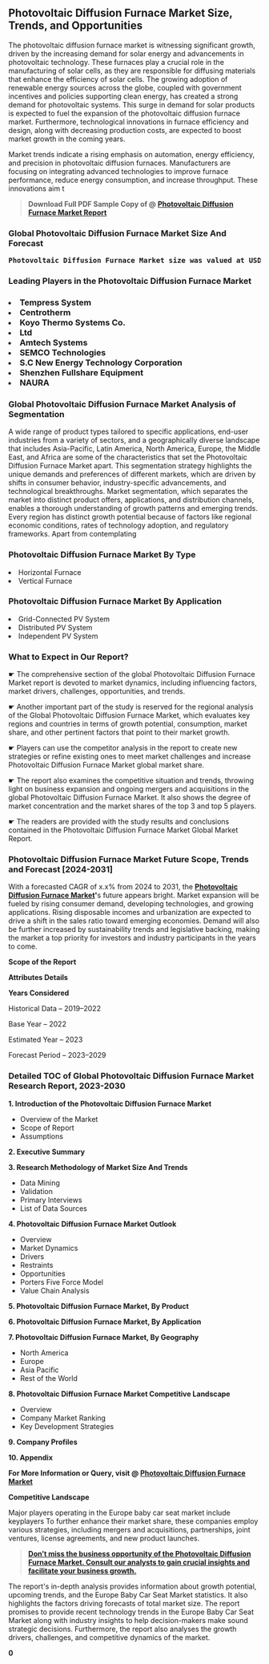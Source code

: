 <p> <h2>Photovoltaic Diffusion Furnace Market Size, Trends, and Opportunities</h2><p>The photovoltaic diffusion furnace market is witnessing significant growth, driven by the increasing demand for solar energy and advancements in photovoltaic technology. These furnaces play a crucial role in the manufacturing of solar cells, as they are responsible for diffusing materials that enhance the efficiency of solar cells. The growing adoption of renewable energy sources across the globe, coupled with government incentives and policies supporting clean energy, has created a strong demand for photovoltaic systems. This surge in demand for solar products is expected to fuel the expansion of the photovoltaic diffusion furnace market. Furthermore, technological innovations in furnace efficiency and design, along with decreasing production costs, are expected to boost market growth in the coming years.<p>Market trends indicate a rising emphasis on automation, energy efficiency, and precision in photovoltaic diffusion furnaces. Manufacturers are focusing on integrating advanced technologies to improve furnace performance, reduce energy consumption, and increase throughput. These innovations aim t</p><blockquote id="" class=""><strong>Download Full PDF Sample Copy of @&nbsp;<a href="https://www.verifiedmarketreports.com/download-sample/?rid=365976&utm_source=GitHub-feb&utm_medium=260" target="_blank">Photovoltaic Diffusion Furnace Market Report</a>&nbsp;&nbsp;</strong></blockquote><h3 id="" class=""><strong>Global&nbsp;Photovoltaic Diffusion Furnace Market Size And Forecast</strong></h3><pre class="reader-text-block__code-block"><strong>Photovoltaic Diffusion Furnace Market size was valued at USD 1.2 Billion in 2022 and is projected to reach USD 2.3 Billion by 2030, growing at a CAGR of 8.9% from 2024 to 2030.</strong></pre><h3 id="" class="">Leading Players in the&nbsp;Photovoltaic Diffusion Furnace Market</h3><h3 class=""></Li><Li>Tempress System</Li><Li> Centrotherm</Li><Li> Koyo Thermo Systems Co.</Li><Li>Ltd</Li><Li> Amtech Systems</Li><Li> SEMCO Technologies</Li><Li> S.C New Energy Technology Corporation</Li><Li> Shenzhen Fullshare Equipment</Li><Li> NAURA</h3><h3 id="" class="">Global&nbsp;Photovoltaic Diffusion Furnace Market Analysis of Segmentation</h3><p id="" class="">A wide range of product types tailored to specific applications, end-user industries from a variety of sectors, and a geographically diverse landscape that includes Asia-Pacific, Latin America, North America, Europe, the Middle East, and Africa are some of the characteristics that set the Photovoltaic Diffusion Furnace Market apart. This segmentation strategy highlights the unique demands and preferences of different markets, which are driven by shifts in consumer behavior, industry-specific advancements, and technological breakthroughs. Market segmentation, which separates the market into distinct product offers, applications, and distribution channels, enables a thorough understanding of growth patterns and emerging trends. Every region has distinct growth potential because of factors like regional economic conditions, rates of technology adoption, and regulatory frameworks. Apart from contemplating</p><h3 id="" class="">Photovoltaic Diffusion Furnace Market&nbsp;By Type</h3><p></Li><Li>Horizontal Furnace</Li><Li> Vertical Furnace</p><div class="" data-test-id=""><h3 id="" class="">Photovoltaic Diffusion Furnace Market&nbsp;By Application</h3></div><p class=""></Li><Li>Grid-Connected PV System</Li><Li> Distributed PV System</Li><Li> Independent PV System</p><div class="" data-test-id=""><h3><span class="">What to Expect in Our Report?</span></h3></div><div class="" data-test-id=""><p><span class="">☛ The comprehensive section of the global Photovoltaic Diffusion Furnace Market report is devoted to market dynamics, including influencing factors, market drivers, challenges, opportunities, and trends.</span></p></div><div class="" data-test-id=""><p><span class="">☛ Another important part of the study is reserved for the regional analysis of the Global Photovoltaic Diffusion Furnace Market, which evaluates key regions and countries in terms of growth potential, consumption, market share, and other pertinent factors that point to their market growth.</span></p></div><div class="" data-test-id=""><p><span class="">☛ Players can use the competitor analysis in the report to create new strategies or refine existing ones to meet market challenges and increase Photovoltaic Diffusion Furnace Market global market share.</span></p></div><div class="" data-test-id=""><p><span class="">☛ The report also examines the competitive situation and trends, throwing light on business expansion and ongoing mergers and acquisitions in the global Photovoltaic Diffusion Furnace Market. It also shows the degree of market concentration and the market shares of the top 3 and top 5 players.</span></p></div><div class="" data-test-id=""><p><span class="">☛ The readers are provided with the study results and conclusions contained in the Photovoltaic Diffusion Furnace Market Global Market Report.</span></p></div><div class="" data-test-id=""><h3><span class="">Photovoltaic Diffusion Furnace Market Future Scope, Trends and Forecast [2024-2031]</span></h3></div><div class="" data-test-id=""><p><span class="">With a forecasted CAGR of x.x% from 2024 to 2031, the <strong><a href="https://www.verifiedmarketreports.com/download-sample/?rid=365976&utm_source=GitHub-feb&utm_medium=260" target="_blank">Photovoltaic Diffusion Furnace Market</a>'</strong>s future appears bright. Market expansion will be fueled by rising consumer demand, developing technologies, and growing applications. Rising disposable incomes and urbanization are expected to drive a shift in the sales ratio toward emerging economies. Demand will also be further increased by sustainability trends and legislative backing, making the market a top priority for investors and industry participants in the years to come.</span></p><p id="ember66" class="ember-view reader-text-block__paragraph"><strong>Scope of the Report</strong></p><p id="ember67" class="ember-view reader-text-block__paragraph"><strong>Attributes Details</strong></p><p id="ember68" class="ember-view reader-text-block__paragraph"><strong>Years Considered</strong></p><p id="ember69" class="ember-view reader-text-block__paragraph">Historical Data &ndash; 2019&ndash;2022</p><p id="ember70" class="ember-view reader-text-block__paragraph">Base Year &ndash; 2022</p><p id="ember71" class="ember-view reader-text-block__paragraph">Estimated Year &ndash; 2023</p><p id="ember72" class="ember-view reader-text-block__paragraph">Forecast Period &ndash; 2023&ndash;2029</p></div><h3 id="" class="">Detailed TOC of Global Photovoltaic Diffusion Furnace Market Research Report, 2023-2030</h3><p id="" class=""><strong>1. Introduction of the Photovoltaic Diffusion Furnace Market</strong></p><ul><li>Overview of the Market</li><li>Scope of Report</li><li>Assumptions</li></ul><p id="" class=""><strong>2. Executive Summary</strong></p><p id="" class=""><strong>3. Research Methodology of Market Size And Trends</strong></p><ul><li>Data Mining</li><li>Validation</li><li>Primary Interviews</li><li>List of Data Sources</li></ul><p id="" class=""><strong>4. Photovoltaic Diffusion Furnace Market Outlook</strong></p><ul><li>Overview</li><li>Market Dynamics</li><li>Drivers</li><li>Restraints</li><li>Opportunities</li><li>Porters Five Force Model</li><li>Value Chain Analysis</li></ul><p id="" class=""><strong>5. Photovoltaic Diffusion Furnace Market, By Product</strong></p><p id="" class=""><strong>6. Photovoltaic Diffusion Furnace Market, By Application</strong></p><p id="" class=""><strong>7. Photovoltaic Diffusion Furnace Market, By Geography</strong></p><ul><li>North America</li><li>Europe</li><li>Asia Pacific</li><li>Rest of the World</li></ul><p id="" class=""><strong>8. Photovoltaic Diffusion Furnace Market Competitive Landscape</strong></p><ul><li>Overview</li><li>Company Market Ranking</li><li>Key Development Strategies</li></ul><p id="" class=""><strong>9. Company Profiles</strong></p><p id="" class=""><strong>10. Appendix</strong></p><p><strong>For More Information or Query, visit&nbsp;@ <a href="https://www.verifiedmarketreports.com/product/photovoltaic-diffusion-furnace-market/" target="_blank">Photovoltaic Diffusion Furnace Market</a></strong></p><p id="ember61" class="ember-view reader-text-block__paragraph"><strong>Competitive Landscape</strong></p><p id="ember62" class="ember-view reader-text-block__paragraph">Major players operating in the Europe baby car seat market include keyplayers To further enhance their market share, these companies employ various strategies, including mergers and acquisitions, partnerships, joint ventures, license agreements, and new product launches.</p><blockquote id="ember63" class="ember-view reader-text-block__blockquote"><strong><a href="https://www.verifiedmarketreports.com/download-sample/?rid=365976&utm_source=GitHub-feb&utm_medium=260" target="_blank">Don&rsquo;t miss the business opportunity of the Photovoltaic Diffusion Furnace Market. Consult our analysts to gain crucial insights and facilitate your business growth.</a></strong></blockquote><p id="ember64" class="ember-view reader-text-block__paragraph">The report's in-depth analysis provides information about growth potential, upcoming trends, and the Europe Baby Car Seat Market statistics. It also highlights the factors driving forecasts of total market size. The report promises to provide recent technology trends in the Europe Baby Car Seat Market along with industry insights to help decision-makers make sound strategic decisions. Furthermore, the report also analyses the growth drivers, challenges, and competitive dynamics of the market.</p><p class="ember-view reader-text-block__paragraph"><strong>0</strong></p>
